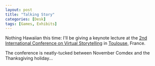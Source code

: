 ```yaml
---
layout: post
title: "Talking Story"
categories: [Desk]
tags: [Games, Exhibits]
---
```

Nothing Hawaiian this time: I'll be giving a keynote lecture at the <a href="http://www.virtualstorytelling.com/ICVS2003/">2nd International Conference on Virtual Storytelling</a> in <a href="http://eco.agglo-grandtoulouse.fr/en/sectors/ittt/">Toulouse,</a> France.

The conference is neatly-tucked between November Comdex and the Thanksgiving holiday...
